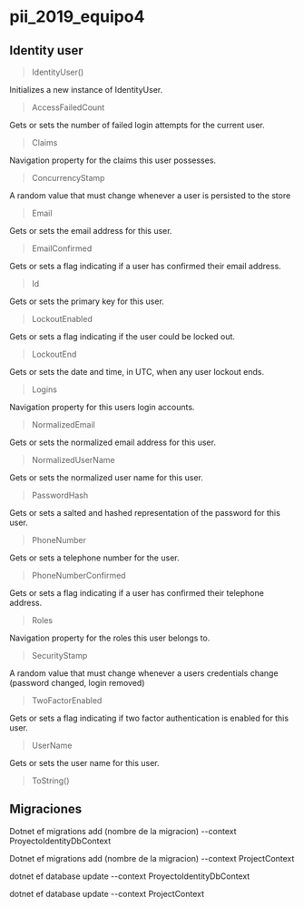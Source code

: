 # pii_2019_equipo4


## Identity user

>IdentityUser() 

Initializes a new instance of IdentityUser.

>AccessFailedCount 	

Gets or sets the number of failed login attempts for the current user.

>Claims 	

Navigation property for the claims this user possesses.

>ConcurrencyStamp 	

A random value that must change whenever a user is persisted to the store

>Email 	

Gets or sets the email address for this user.

>EmailConfirmed 

Gets or sets a flag indicating if a user has confirmed their email address.

>Id 	

Gets or sets the primary key for this user.

>LockoutEnabled 	

Gets or sets a flag indicating if the user could be locked out.

>LockoutEnd 	

Gets or sets the date and time, in UTC, when any user lockout ends.

>Logins 	

Navigation property for this users login accounts.

>NormalizedEmail 	

Gets or sets the normalized email address for this user.

>NormalizedUserName 	

Gets or sets the normalized user name for this user.

>PasswordHash 	

Gets or sets a salted and hashed representation of the password for this user.

>PhoneNumber

Gets or sets a telephone number for the user.

>PhoneNumberConfirmed 	

Gets or sets a flag indicating if a user has confirmed their telephone address.

>Roles 	

Navigation property for the roles this user belongs to.

>SecurityStamp 

A random value that must change whenever a users credentials change (password changed, login removed)

>TwoFactorEnabled 

Gets or sets a flag indicating if two factor authentication is enabled for this user.

>UserName 

Gets or sets the user name for this user.

>ToString()


## Migraciones

Dotnet ef migrations add (nombre de la migracion) --context ProyectoIdentityDbContext

Dotnet ef migrations add (nombre de la migracion) --context ProjectContext

dotnet ef database update --context ProyectoIdentityDbContext

dotnet ef database update --context ProjectContext
